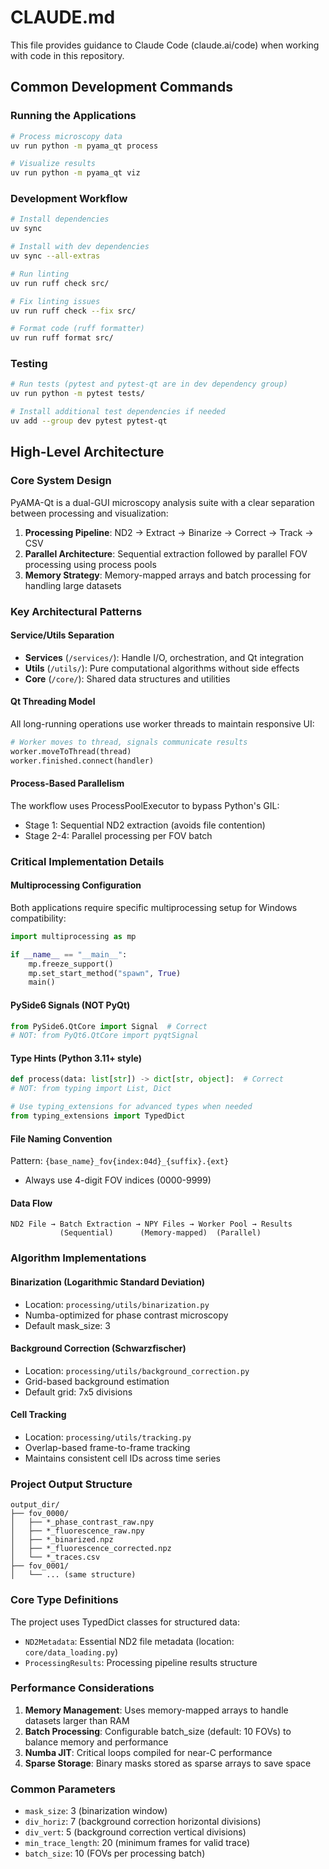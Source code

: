 # CLAUDE.md

This file provides guidance to Claude Code (claude.ai/code) when working with code in this repository.

## Common Development Commands

### Running the Applications

```bash
# Process microscopy data
uv run python -m pyama_qt process

# Visualize results
uv run python -m pyama_qt viz
```

### Development Workflow

```bash
# Install dependencies
uv sync

# Install with dev dependencies
uv sync --all-extras

# Run linting
uv run ruff check src/

# Fix linting issues
uv run ruff check --fix src/

# Format code (ruff formatter)
uv run ruff format src/
```

### Testing

```bash
# Run tests (pytest and pytest-qt are in dev dependency group)
uv run python -m pytest tests/

# Install additional test dependencies if needed
uv add --group dev pytest pytest-qt
```

## High-Level Architecture

### Core System Design

PyAMA-Qt is a dual-GUI microscopy analysis suite with a clear separation between processing and visualization:

1. **Processing Pipeline**: ND2 → Extract → Binarize → Correct → Track → CSV
2. **Parallel Architecture**: Sequential extraction followed by parallel FOV processing using process pools
3. **Memory Strategy**: Memory-mapped arrays and batch processing for handling large datasets

### Key Architectural Patterns

#### Service/Utils Separation

- **Services** (`/services/`): Handle I/O, orchestration, and Qt integration
- **Utils** (`/utils/`): Pure computational algorithms without side effects
- **Core** (`/core/`): Shared data structures and utilities

#### Qt Threading Model

All long-running operations use worker threads to maintain responsive UI:

```python
# Worker moves to thread, signals communicate results
worker.moveToThread(thread)
worker.finished.connect(handler)
```

#### Process-Based Parallelism

The workflow uses ProcessPoolExecutor to bypass Python's GIL:

- Stage 1: Sequential ND2 extraction (avoids file contention)
- Stage 2-4: Parallel processing per FOV batch

### Critical Implementation Details

#### Multiprocessing Configuration

Both applications require specific multiprocessing setup for Windows compatibility:

```python
import multiprocessing as mp

if __name__ == "__main__":
    mp.freeze_support()
    mp.set_start_method("spawn", True)
    main()
```

#### PySide6 Signals (NOT PyQt)

```python
from PySide6.QtCore import Signal  # Correct
# NOT: from PyQt6.QtCore import pyqtSignal
```

#### Type Hints (Python 3.11+ style)

```python
def process(data: list[str]) -> dict[str, object]:  # Correct
# NOT: from typing import List, Dict

# Use typing_extensions for advanced types when needed
from typing_extensions import TypedDict
```

#### File Naming Convention

Pattern: `{base_name}_fov{index:04d}_{suffix}.{ext}`

- Always use 4-digit FOV indices (0000-9999)

#### Data Flow

```
ND2 File → Batch Extraction → NPY Files → Worker Pool → Results
           (Sequential)      (Memory-mapped)  (Parallel)
```

### Algorithm Implementations

#### Binarization (Logarithmic Standard Deviation)

- Location: `processing/utils/binarization.py`
- Numba-optimized for phase contrast microscopy
- Default mask_size: 3

#### Background Correction (Schwarzfischer)

- Location: `processing/utils/background_correction.py`
- Grid-based background estimation
- Default grid: 7x5 divisions

#### Cell Tracking

- Location: `processing/utils/tracking.py`
- Overlap-based frame-to-frame tracking
- Maintains consistent cell IDs across time series

### Project Output Structure

```
output_dir/
├── fov_0000/
│   ├── *_phase_contrast_raw.npy
│   ├── *_fluorescence_raw.npy
│   ├── *_binarized.npz
│   ├── *_fluorescence_corrected.npz
│   └── *_traces.csv
├── fov_0001/
│   └── ... (same structure)
```

### Core Type Definitions

The project uses TypedDict classes for structured data:

- `ND2Metadata`: Essential ND2 file metadata (location: `core/data_loading.py`)
- `ProcessingResults`: Processing pipeline results structure

### Performance Considerations

1. **Memory Management**: Uses memory-mapped arrays to handle datasets larger than RAM
2. **Batch Processing**: Configurable batch_size (default: 10 FOVs) to balance memory and performance
3. **Numba JIT**: Critical loops compiled for near-C performance
4. **Sparse Storage**: Binary masks stored as sparse arrays to save space

### Common Parameters

- `mask_size`: 3 (binarization window)
- `div_horiz`: 7 (background correction horizontal divisions)
- `div_vert`: 5 (background correction vertical divisions)
- `min_trace_length`: 20 (minimum frames for valid trace)
- `batch_size`: 10 (FOVs per processing batch)
